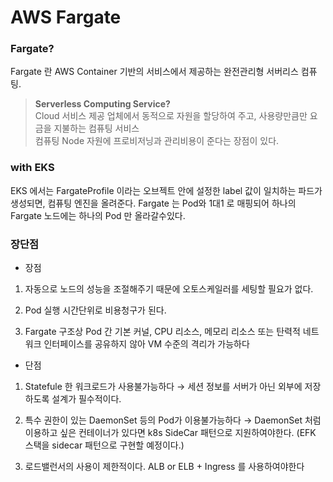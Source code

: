 AWS Fargate
======

### Fargate? 

Fargate 란 AWS Container 기반의 서비스에서 제공하는 완전관리형 서버리스 컴퓨팅.

> **Serverless Computing Service?**   
> Cloud 서비스 제공 업체에서 동적으로 자원을 할당하여 주고, 사용량만큼만 요금을 지불하는 컴퓨팅 서비스  
> 컴퓨팅 Node 자원에 프로비저닝과 관리비용이 준다는 장점이 있다.

### with EKS
EKS 에서는 FargateProfile 이라는 오브젝트 안에 설정한 label 값이 일치하는 파드가 생성되면, 컴퓨팅 엔진을 올려준다.
Fargate 는 Pod와 1대1 로 매핑되어 하나의 Fargate 노드에는 하나의 Pod 만 올라갈수있다. 

### 장단점

- 장점
1. 자동으로 노드의 성능을 조절해주기 때문에 오토스케일러를 세팅할 필요가 없다.

2. Pod 실행 시간단위로 비용청구가 된다.

3. Fargate 구조상 Pod 간 기본 커널, CPU 리소스, 메모리 리소스 또는 탄력적 네트워크 인터페이스를 공유하지 않아 VM 수준의 격리가 가능하다

- 단점

1. Statefule 한 워크로드가 사용불가능하다  → 세션 정보를 서버가 아닌 외부에 저장하도록 설계가 필수적이다.

2. 특수 권한이 있는 DaemonSet 등의 Pod가 이용불가능하다 → DaemonSet 처럼 이용하고 싶은 컨테이너가 있다면 k8s SideCar 패턴으로 지원하여야한다. (EFK 스택을 sidecar 패턴으로 구현할 예정이다.)

3. 로드밸런서의 사용이 제한적이다. ALB or ELB + Ingress 를 사용하여야한다

 


